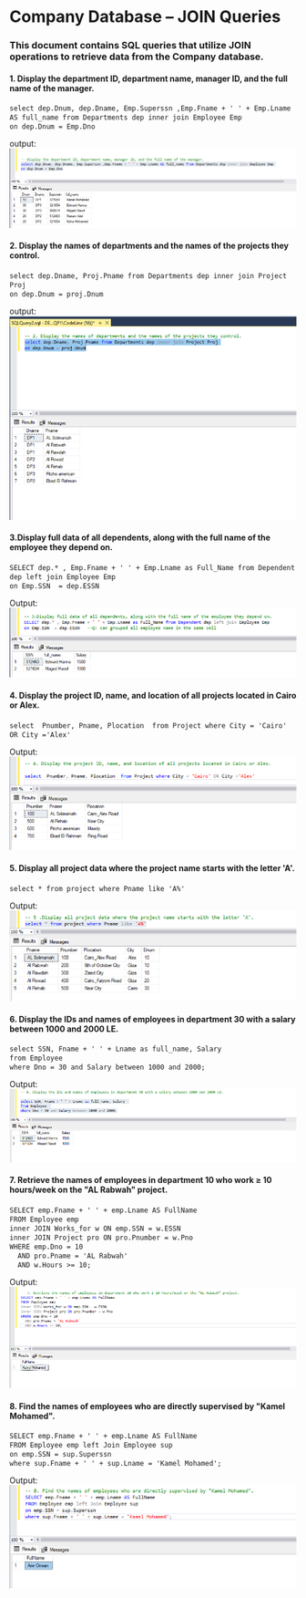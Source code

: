 ﻿# Company Database – JOIN Queries
### This document contains SQL queries that utilize JOIN operations to retrieve data from the Company database.
#### 1. Display the department ID, department name, manager ID, and the full name of the manager.
```
select dep.Dnum, dep.Dname, Emp.Superssn ,Emp.Fname + ' ' + Emp.Lname AS full_name from Departments dep inner join Employee Emp
on dep.Dnum = Emp.Dno
```
output:
![](./images/1.png)

#### 2. Display the names of departments and the names of the projects they control. 
```
select dep.Dname, Proj.Pname from Departments dep inner join Project Proj
on dep.Dnum = proj.Dnum

``` 
output:
![](./images/2.PNG)

#### 3.Display full data of all dependents, along with the full name of the employee they depend on. 
```
SELECT dep.* , Emp.Fname + ' ' + Emp.Lname as Full_Name from Dependent dep left join Employee Emp 
on Emp.SSN  = dep.ESSN

```

Output:
![](./images/3.PNG)

#### 4. Display the project ID, name, and location of all projects located in Cairo or Alex. 
```
select  Pnumber, Pname, Plocation  from Project where City = 'Cairo' OR City ='Alex'

```

Output:
![](./images/4.PNG)

#### 5. Display all project data where the project name starts with the letter 'A'. 
```
select * from project where Pname like 'A%'

```
Output:
![](./images/5.PNG)

#### 6. Display the IDs and names of employees in department 30 with a salary between 1000 and 2000 LE. 
```
select SSN, Fname + ' ' + Lname as full_name, Salary 
from Employee 
where Dno = 30 and Salary between 1000 and 2000;
```

Output:
![](./images/6.PNG)

#### 7. Retrieve the names of employees in department 10 who work ≥ 10 hours/week on the "AL Rabwah" project. 
```
SELECT emp.Fname + ' ' + emp.Lname AS FullName
FROM Employee emp
inner JOIN Works_for w ON emp.SSN = w.ESSN
inner JOIN Project pro ON pro.Pnumber = w.Pno
WHERE emp.Dno = 10 
  AND pro.Pname = 'AL Rabwah' 
  AND w.Hours >= 10; 
```

Output:
![](./images/7.PNG)

#### 8. Find the names of employees who are directly supervised by "Kamel Mohamed". 
```		
SELECT emp.Fname + ' ' + emp.Lname AS FullName
FROM Employee emp left Join Employee sup
on emp.SSN = sup.Superssn
where sup.Fname + ' ' + sup.Lname = 'Kamel Mohamed';
```

Output:
![](./images/8.PNG)














